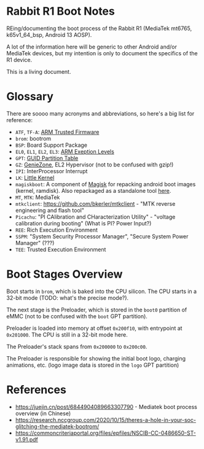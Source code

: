 # Rabbit R1 Boot Notes
REing/documenting the boot process of the Rabbit R1 (MediaTek mt6765, k65v1_64_bsp, Android 13 AOSP).

A lot of the information here will be generic to other Android and/or MediaTek devices, but my intention is only to document the specifics of the R1 device.

This is a living document.

# Glossary

There are soooo many acronyms and abbreviations, so here's a big list for reference:

- `ATF`, `TF-A`: [ARM Trusted Firmware](https://community.arm.com/oss-platforms/w/docs/483/trusted-firmware-a)
- `brom`: bootrom
- `BSP`: Board Support Package
- `EL0`, `EL1`, `EL2`, `EL3`: [ARM Exeption Levels](https://developer.arm.com/documentation/102412/0103/Privilege-and-Exception-levels/Exception-levels)
- `GPT`: [GUID Partition Table](https://en.wikipedia.org/wiki/GUID_Partition_Table)
- `GZ`: [GenieZone](https://patchwork.kernel.org/project/linux-mediatek/patch/20230919111210.19615-2-yi-de.wu@mediatek.com/), EL2 Hypervisor (not to be confused with gzip!)
- `IPI`: InterProcessor Interrupt
- `LK`: [Little Kernel](https://github.com/littlekernel/lk)
- `magiskboot`: A component of [Magisk](https://github.com/topjohnwu/Magisk) for repacking android boot images (kernel, ramdisk). Also repackaged as a standalone tool [here](https://github.com/ookiineko/magiskboot_build).
- `MT`, `MTK`: MediaTek
- `mtkclient`: https://github.com/bkerler/mtkclient - "MTK reverse engineering and flash tool"
- `Picachu`: "PI CAlibration and CHaracterization Utility" - "voltage calibration during booting" (What is PI? Power Input?)
- `REE`: Rich Execution Environment
- `SSPM`: "System Security Processor Manager", "Secure System Power Manager" (???)
- `TEE`: Trusted Execution Environment

# Boot Stages Overview

Boot starts in `brom`, which is baked into the CPU silicon. The CPU starts in a 32-bit mode (TODO: what's the precise mode?).

The next stage is the Preloader, which is stored in the `boot0` partition of eMMC (not to be confused with the `boot` GPT partition).

Preloader is loaded into memory at offset `0x200f10`, with entrypoint at `0x201000`. The CPU is still in a 32-bit mode here.

The Preloader's stack spans from `0x200000` to `0x200c00`.

The Preloader is responsible for showing the initial boot logo, charging animations, etc. (logo image data is stored in the `logo` GPT partition)

# References

- https://juejin.cn/post/6844904089663307790 - Mediatek boot process overview (in Chinese)
- https://research.nccgroup.com/2020/10/15/theres-a-hole-in-your-soc-glitching-the-mediatek-bootrom/
- https://commoncriteriaportal.org/files/epfiles/NSCIB-CC-0486650-ST-v1.91.pdf
